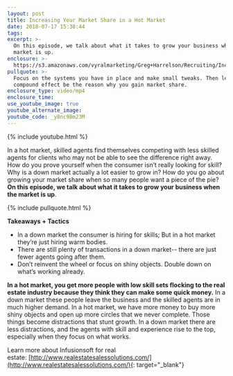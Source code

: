 ```yaml
---
layout: post
title: Increasing Your Market Share in a Hot Market
date: 2018-07-17 15:38:44
tags:
excerpt: >-
  On this episode, we talk about what it takes to grow your business when the
  market is up.
enclosure: >-
  https://s3.amazonaws.com/vyralmarketing/Greg+Harrelson/Recruiting/Increasing+Your+Market.mp4
pullquote: >-
  Focus on the systems you have in place and make small tweaks. Then let the
  compound effect be the reason why you gain market share.
enclosure_type: video/mp4
enclosure_time:
use_youtube_image: true
youtube_alternate_image:
youtube_code: _y8nc9Bm23M
---
```


{% include youtube.html %}

In a hot market, skilled agents find themselves competing with less skilled agents for clients who may not be able to see the difference right away. How do you prove yourself when the consumer isn’t really looking for skill? Why is a down market actually a lot easier to grow in? How do you go about growing your market share when so many people want a piece of the pie? **On this episode, we talk about what it takes to grow your business when the market is up**.

{% include pullquote.html %}

**Takeaways + Tactics**

* In a down market the consumer is hiring for skills; But in a hot market they’re just hiring warm bodies.
* There are still plenty of transactions in a down market-- there are just fewer agents going after them.
* Don’t reinvent the wheel or focus on shiny objects. Double down on what’s working already.

**In a hot market, you get more people with low skill sets flocking to the real estate industry because they think they can make some quick money.** In a down market these people leave the business and the skilled agents are in much higher demand. In a hot market, we have more money to buy more shiny objects and open up more circles that we never complete. Those things become distractions that stunt growth. In a down market there are less distractions, and the agents with skill and experience rise to the top, especially when they focus on what works.

Learn more about Infusionsoft for real estate:&nbsp;[http://www.realestatesalessolutions.com/](http://www.realestatesalessolutions.com/){: target="_blank"}